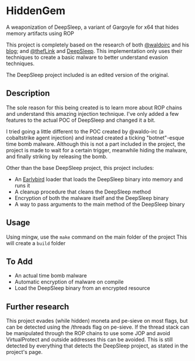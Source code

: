 # HiddenGem
A weaponization of DeepSleep, a variant of Gargoyle for x64 that hides memory artifacts using ROP

This project is completely based on the research of both [@waldoirc](https://twitter.com/waldoirc) and his [blog](https://www.arashparsa.com/bypassing-pesieve-and-moneta-the-easiest-way-i-could-find/); and [@thefLink](https://github.com/thefLink) and [DeepSleep](https://github.com/thefLink/DeepSleep).
This implementation only uses their techniques to create a basic malware to better understand evasion techniques.

The DeepSleep project included is an edited version of the original.

## Description
The sole reason for this being created is to learn more about ROP chains and understand this amazing injection technique. I've only added a few features to the actual POC of DeepSleep and changed it a bit.

I tried going a little different to the POC created by @waldo-irc (a cobaltstrike agent injection) and instead created a ticking "botnet"-esque time bomb malware.
Although this is not a part included in the project, the project is made to wait for a certain trigger, meanwhile hiding the malware, and finally striking by releasing the bomb.

Other than the base DeepSleep project, this project includes:
- An [Earlybird](https://www.ired.team/offensive-security/code-injection-process-injection/early-bird-apc-queue-code-injection) loader that loads the DeepSleep binary into memory and runs it
- A cleanup procedure that cleans the DeepSleep method
- Encryption of both the malware itself and the DeepSleep binary
- A way to pass arguments to the main method of the DeepSleep binary

## Usage
Using mingw, use the ```make``` command on the main folder of the project
This will create a ```build``` folder

## To Add
- An actual time bomb malware
- Automatic encryption of malware on compile
- Load the DeepSleep binary from an encrypted resource

## Further research
This project evades (while hidden) moneta and pe-sieve on most flags, but can be detected using the /threads flag on pe-sieve.
If the thread stack can be manipulated through the ROP chains to use some JOP and avoid VirtualProtect and outside addresses this can be avoided.
This is still detected by everything that detects the DeepSleep project, as stated in the project's page.

